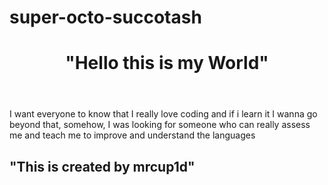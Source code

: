 # super-octo-succotash
<body>
   <header>
     <h1> "Hello this is my World"</h1>
  </header>
  <article>
     <p> I want everyone to know that I really love coding and if i learn it I wanna go beyond that, somehow, I was looking for someone who can really assess me and teach me to improve and understand the languages</p>
  </article>
  <footer>
    <h2>"This is created by mrcup1d"</h2>
  </footer>
